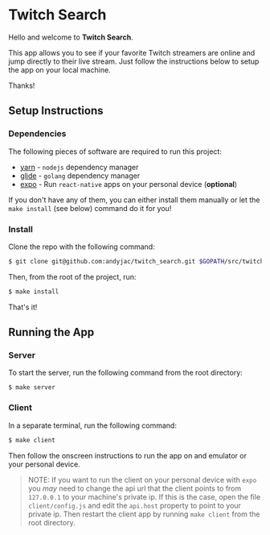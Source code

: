 # Twitch Search

Hello and welcome to __Twitch Search__.

This app allows you to see if your favorite Twitch streamers are online and jump directly to their live stream. Just follow the instructions below to setup the app on your local machine.

Thanks!

## Setup Instructions

### Dependencies

The following pieces of software are required to run this project:

- [yarn](https://yarnpkg.com/en/docs/install) - `nodejs` dependency manager
- [glide](https://glide.sh/) - `golang` dependency manager
- [expo](https://expo.io/learn) - Run `react-native` apps on your personal device (__optional__)

If you don't have any of them, you can either install them manually or let the `make install` (see below) command do it for you!

### Install

Clone the repo with the following command:

```sh
$ git clone git@github.com:andyjac/twitch_search.git $GOPATH/src/twitch_search
```
Then, from the root of the project, run:

```sh
$ make install
```

That's it!

## Running the App

### Server

To start the server, run the following command from the root directory:

```
$ make server
```

### Client

In a separate terminal, run the following command:

```sh
$ make client
```

Then follow the onscreen instructions to run the app on and emulator or your personal device.

> NOTE: If you want to run the client on your personal device with `expo` you *may* need to change the api url that the client points to from `127.0.0.1` to your machine's private ip. If this is the case, open the file `client/config.js` and edit the `api.host` property to point to your private ip. Then restart the client app by running `make client` from the root directory.
